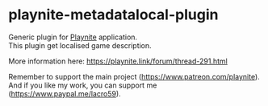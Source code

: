 # playnite-metadatalocal-plugin
Generic plugin for [Playnite](https://playnite.link/) application.  
This plugin get localised game description. 

More information here: https://playnite.link/forum/thread-291.html

Remember to support the main project (https://www.patreon.com/playnite). 
And if you like my work, you can support me (https://www.paypal.me/lacro59). 
